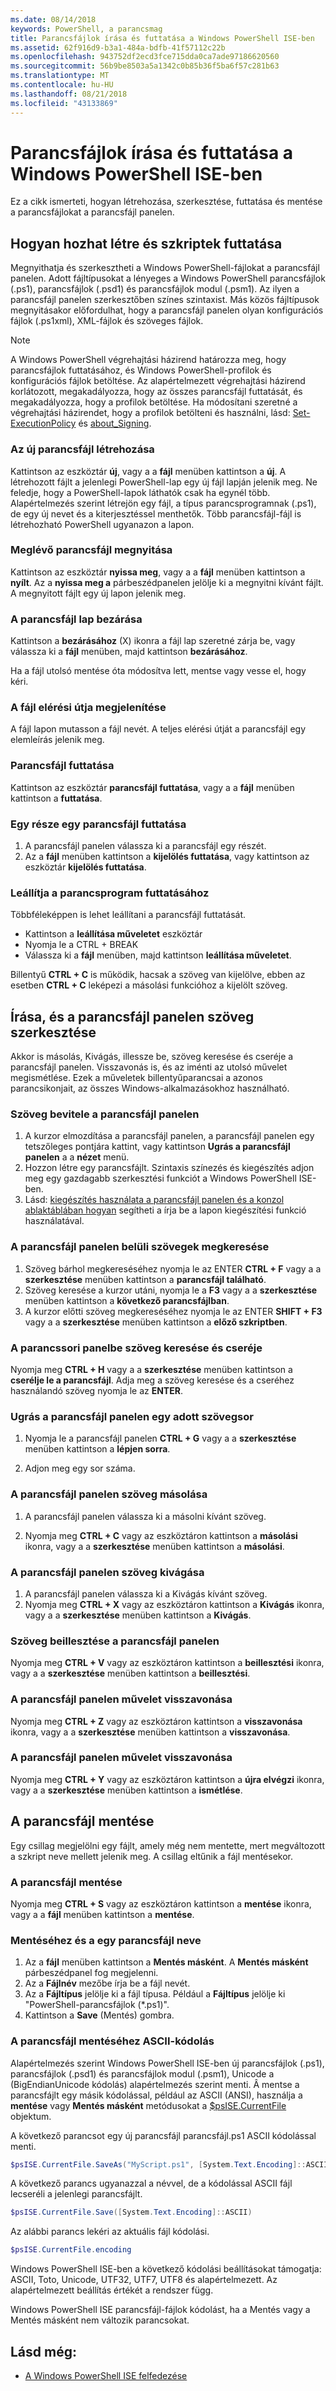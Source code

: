 ```yaml
---
ms.date: 08/14/2018
keywords: PowerShell, a parancsmag
title: Parancsfájlok írása és futtatása a Windows PowerShell ISE-ben
ms.assetid: 62f916d9-b3a1-484a-bdfb-41f57112c22b
ms.openlocfilehash: 943752df2ecd3fce715dda0ca7ade97186620560
ms.sourcegitcommit: 56b9be8503a5a1342c0b85b36f5ba6f57c281b63
ms.translationtype: MT
ms.contentlocale: hu-HU
ms.lasthandoff: 08/21/2018
ms.locfileid: "43133869"
---
```

# <a name="how-to-write-and-run-scripts-in-the-windows-powershell-ise"></a>Parancsfájlok írása és futtatása a Windows PowerShell ISE-ben

Ez a cikk ismerteti, hogyan létrehozása, szerkesztése, futtatása és mentése a parancsfájlokat a parancsfájl panelen.

## <a name="how-to-create-and-run-scripts"></a>Hogyan hozhat létre és szkriptek futtatása

Megnyithatja és szerkesztheti a Windows PowerShell-fájlokat a parancsfájl panelen. Adott fájltípusokat a lényeges a Windows PowerShell parancsfájlok (.ps1), parancsfájlok (.psd1) és parancsfájlok modul (.psm1). Az ilyen a parancsfájl panelen szerkesztőben színes szintaxist. Más közös fájltípusok megnyitásakor előfordulhat, hogy a parancsfájl panelen olyan konfigurációs fájlok (.ps1xml), XML-fájlok és szöveges fájlok.

> [!NOTE]
> A Windows PowerShell végrehajtási házirend határozza meg, hogy parancsfájlok futtatásához, és Windows PowerShell-profilok és konfigurációs fájlok betöltése. Az alapértelmezett végrehajtási házirend korlátozott, megakadályozza, hogy az összes parancsfájl futtatását, és megakadályozza, hogy a profilok betöltése. Ha módosítani szeretné a végrehajtási házirendet, hogy a profilok betölteni és használni, lásd: [Set-ExecutionPolicy](/powershell/module/microsoft.powershell.security/set-executionpolicy) és [about_Signing](/powershell/module/microsoft.powershell.core/about/about_signing).

### <a name="to-create-a-new-script-file"></a>Az új parancsfájl létrehozása

Kattintson az eszköztár **új**, vagy a a **fájl** menüben kattintson a **új**. A létrehozott fájlt a jelenlegi PowerShell-lap egy új fájl lapján jelenik meg. Ne feledje, hogy a PowerShell-lapok láthatók csak ha egynél több. Alapértelmezés szerint létrejön egy fájl, a típus parancsprogramnak (.ps1), de egy új nevet és a kiterjesztéssel menthetők. Több parancsfájl-fájl is létrehozható PowerShell ugyanazon a lapon.

### <a name="to-open-an-existing-script"></a>Meglévő parancsfájl megnyitása

Kattintson az eszköztár **nyissa meg**, vagy a a **fájl** menüben kattintson a **nyílt**. Az a **nyissa meg a** párbeszédpanelen jelölje ki a megnyitni kívánt fájlt. A megnyitott fájlt egy új lapon jelenik meg.

### <a name="to-close-a-script-tab"></a>A parancsfájl lap bezárása

Kattintson a **bezárásához** (X) ikonra a fájl lap szeretné zárja be, vagy válassza ki a **fájl** menüben, majd kattintson **bezárásához**.

Ha a fájl utolsó mentése óta módosítva lett, mentse vagy vesse el, hogy kéri.

### <a name="to-display-the-file-path"></a>A fájl elérési útja megjelenítése

A fájl lapon mutasson a fájl nevét. A teljes elérési útját a parancsfájl egy elemleírás jelenik meg.

### <a name="to-run-a-script"></a>Parancsfájl futtatása

Kattintson az eszköztár **parancsfájl futtatása**, vagy a a **fájl** menüben kattintson a **futtatása**.

### <a name="to-run-a-portion-of-a-script"></a>Egy része egy parancsfájl futtatása

1. A parancsfájl panelen válassza ki a parancsfájl egy részét.
2. Az a **fájl** menüben kattintson a **kijelölés futtatása**, vagy kattintson az eszköztár **kijelölés futtatása**.

### <a name="to-stop-a-running-script"></a>Leállítja a parancsprogram futtatásához

Többféleképpen is lehet leállítani a parancsfájl futtatását.

- Kattintson a **leállítása műveletet** eszköztár
- Nyomja le a CTRL + BREAK
- Válassza ki a **fájl** menüben, majd kattintson **leállítása műveletet**.

Billentyű **CTRL + C** is működik, hacsak a szöveg van kijelölve, ebben az esetben **CTRL + C** leképezi a másolási funkcióhoz a kijelölt szöveg.

## <a name="how-to-write-and-edit-text-in-the-script-pane"></a>Írása, és a parancsfájl panelen szöveg szerkesztése

Akkor is másolás, Kivágás, illessze be, szöveg keresése és cseréje a parancsfájl panelen. Visszavonás is, és az iménti az utolsó művelet megismétlése. Ezek a műveletek billentyűparancsai a azonos parancsikonjait, az összes Windows-alkalmazásokhoz használható.

### <a name="to-enter-text-in-the-script-pane"></a>Szöveg bevitele a parancsfájl panelen

1. A kurzor elmozdítása a parancsfájl panelen, a parancsfájl panelen egy tetszőleges pontjára kattint, vagy kattintson **Ugrás a parancsfájl panelen** a a **nézet** menü.
2. Hozzon létre egy parancsfájlt. Szintaxis színezés és kiegészítés adjon meg egy gazdagabb szerkesztési funkciót a Windows PowerShell ISE-ben.
3. Lásd: [kiegészítés használata a parancsfájl panelen és a konzol ablaktáblában hogyan](How-to-Use-Tab-Completion-in-the-Script-Pane-and-Console-Pane.md) segítheti a írja be a lapon kiegészítési funkció használatával.

### <a name="to-find-text-in-the-script-pane"></a>A parancsfájl panelen belüli szövegek megkeresése

1. Szöveg bárhol megkereséséhez nyomja le az ENTER **CTRL + F** vagy a a **szerkesztése** menüben kattintson a **parancsfájl található**.
2. Szöveg keresése a kurzor utáni, nyomja le a **F3** vagy a a **szerkesztése** menüben kattintson a **következő parancsfájlban**.
3. A kurzor előtti szöveg megkereséséhez nyomja le az ENTER **SHIFT + F3** vagy a a **szerkesztése** menüben kattintson a **előző szkriptben**.

### <a name="to-find-and-replace-text-in-the-script-pane"></a>A parancssori panelbe szöveg keresése és cseréje

Nyomja meg **CTRL + H** vagy a a **szerkesztése** menüben kattintson a **cserélje le a parancsfájl**. Adja meg a szöveg keresése és a cseréhez használandó szöveg nyomja le az **ENTER**.

### <a name="to-go-to-a-particular-line-of-text-in-the-script-pane"></a>Ugrás a parancsfájl panelen egy adott szövegsor

1. Nyomja le a parancsfájl panelen **CTRL + G** vagy a a **szerkesztése** menüben kattintson a **lépjen sorra**.

2. Adjon meg egy sor száma.

### <a name="to-copy-text-in-the-script-pane"></a>A parancsfájl panelen szöveg másolása

1. A parancsfájl panelen válassza ki a másolni kívánt szöveg.

2. Nyomja meg **CTRL + C** vagy az eszköztáron kattintson a **másolási** ikonra, vagy a a **szerkesztése** menüben kattintson a **másolási**.

### <a name="to-cut-text-in-the-script-pane"></a>A parancsfájl panelen szöveg kivágása

1. A parancsfájl panelen válassza ki a Kivágás kívánt szöveg.
2. Nyomja meg **CTRL + X** vagy az eszköztáron kattintson a **Kivágás** ikonra, vagy a a **szerkesztése** menüben kattintson a **Kivágás**.

### <a name="to-paste-text-into-the-script-pane"></a>Szöveg beillesztése a parancsfájl panelen

Nyomja meg **CTRL + V** vagy az eszköztáron kattintson a **beillesztési** ikonra, vagy a a **szerkesztése** menüben kattintson a **beillesztési**.

### <a name="to-undo-an-action-in-the-script-pane"></a>A parancsfájl panelen művelet visszavonása

Nyomja meg **CTRL + Z** vagy az eszköztáron kattintson a **visszavonása** ikonra, vagy a a **szerkesztése** menüben kattintson a **visszavonása**.

### <a name="to-redo-an-action-in-the-script-pane"></a>A parancsfájl panelen művelet visszavonása

Nyomja meg **CTRL + Y** vagy az eszköztáron kattintson a **újra elvégzi** ikonra, vagy a a **szerkesztése** menüben kattintson a **ismétlése**.

## <a name="how-to-save-a-script"></a>A parancsfájl mentése

Egy csillag megjelölni egy fájlt, amely még nem mentette, mert megváltozott a szkript neve mellett jelenik meg. A csillag eltűnik a fájl mentésekor.

### <a name="to-save-a-script"></a>A parancsfájl mentése

Nyomja meg **CTRL + S** vagy az eszköztáron kattintson a **mentése** ikonra, vagy a a **fájl** menüben kattintson a **mentése**.

### <a name="to-save-and-name-a-script"></a>Mentéséhez és a egy parancsfájl neve

1. Az a **fájl** menüben kattintson a **Mentés másként**. A **Mentés másként** párbeszédpanel fog megjelenni.
2. Az a **Fájlnév** mezőbe írja be a fájl nevét.
3. Az a **Fájltípus** jelölje ki a fájl típusa. Például a **Fájltípus** jelölje ki "PowerShell-parancsfájlok (\*.ps1)".
4. Kattintson a **Save** (Mentés) gombra.

### <a name="to-save-a-script-in-ascii-encoding"></a>A parancsfájl mentéséhez ASCII-kódolás

Alapértelmezés szerint Windows PowerShell ISE-ben új parancsfájlok (.ps1), parancsfájlok (.psd1) és parancsfájlok modul (.psm1), Unicode a (BigEndianUnicode kódolás) alapértelmezés szerint menti. Â mentse a parancsfájlt egy másik kódolással, például az ASCII (ANSI), használja a **mentése** vagy **Mentés másként** metódusokat a [$psISE.CurrentFile](the-ise-object-model-hierarchy.md) objektum.

A következő parancsot egy új parancsfájl parancsfájl.ps1 ASCII kódolással menti.

```powershell
$psISE.CurrentFile.SaveAs("MyScript.ps1", [System.Text.Encoding]::ASCII)
```

A következő parancs ugyanazzal a névvel, de a kódolással ASCII fájl lecseréli a jelenlegi parancsfájlt.

```powershell
$psISE.CurrentFile.Save([System.Text.Encoding]::ASCII)
```

Az alábbi parancs lekéri az aktuális fájl kódolási.

```powershell
$psISE.CurrentFile.encoding
```

Windows PowerShell ISE-ben a következő kódolási beállításokat támogatja: ASCII, Toto, Unicode, UTF32, UTF7, UTF8 és alapértelmezett. Az alapértelmezett beállítás értékét a rendszer függ.

Windows PowerShell ISE parancsfájl-fájlok kódolást, ha a Mentés vagy a Mentés másként nem változik parancsokat.

## <a name="see-also"></a>Lásd még:

- [A Windows PowerShell ISE felfedezése](../../getting-started/fundamental/exploring-the-windows-powershell-ise.md)
